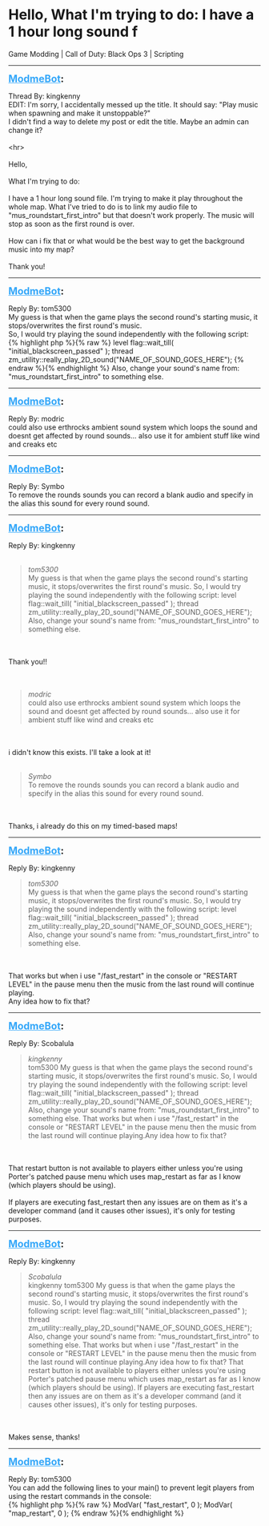 # Hello,  What I'm trying to do:  I have a 1 hour long sound f
Game Modding | Call of Duty: Black Ops 3 | Scripting

---
<strong style="font-size: 1.4em;"><span style="text-decoration: underline;text-decoration-color: #34a7f9;"><span style="color:#34a7f9;">ModmeBot</span></span>:</strong>

<p>Thread By: kingkenny<br />EDIT: I&#39;m sorry, I accidentally messed up the title. It should say: &quot;Play music when spawning and make it unstoppable?&quot;<br />I didn&#39;t find a way to delete my post or edit the title. Maybe an admin can change it?<br /> <br />&lt;hr&gt;<br /><br />Hello,<br /><br />What I&#39;m trying to do:<br /><br />I have a 1 hour long sound file. I&#39;m trying to make it play throughout the whole map. What I&#39;ve tried to do is to link my audio file to &quot;mus_roundstart_first_intro&quot; but that doesn&#39;t work properly. The music will stop as soon as the first round is over. <br /><br />How can i fix that or what would be the best way to get the background music into my map?<br /><br />Thank you!</p>

---
<strong style="font-size: 1.4em;"><span style="text-decoration: underline;text-decoration-color: #34a7f9;"><span style="color:#34a7f9;">ModmeBot</span></span>:</strong>

<p>Reply By: tom5300<br />My guess is that when the game plays the second round&#39;s starting music, it stops/overwrites the first round&#39;s music.<br />So, I would try playing the sound independently with the following script:<br />{% highlight php %}{% raw %}
level flag::wait_till( "initial_blackscreen_passed" );
thread zm_utility::really_play_2D_sound("NAME_OF_SOUND_GOES_HERE");
{% endraw %}{% endhighlight %}
Also, change your sound&#39;s name from: &quot;mus_roundstart_first_intro&quot; to something else.</p>

---
<strong style="font-size: 1.4em;"><span style="text-decoration: underline;text-decoration-color: #34a7f9;"><span style="color:#34a7f9;">ModmeBot</span></span>:</strong>

<p>Reply By: modric<br />could also use erthrocks ambient sound system which loops the sound and doesnt get affected by round sounds... also use it for ambient stuff like wind and creaks etc</p>

---
<strong style="font-size: 1.4em;"><span style="text-decoration: underline;text-decoration-color: #34a7f9;"><span style="color:#34a7f9;">ModmeBot</span></span>:</strong>

<p>Reply By: Symbo<br />To remove the rounds sounds you can record a blank audio and specify in the alias this sound for every round sound.</p>

---
<strong style="font-size: 1.4em;"><span style="text-decoration: underline;text-decoration-color: #34a7f9;"><span style="color:#34a7f9;">ModmeBot</span></span>:</strong>

<p>Reply By: kingkenny<br /> <br /><blockquote><em>tom5300</em><br />My guess is that when the game plays the second round&#39;s starting music, it stops/overwrites the first round&#39;s music. So, I would try playing the sound independently with the following script: level flag::wait_till( &quot;initial_blackscreen_passed&quot; ); thread zm_utility::really_play_2D_sound(&quot;NAME_OF_SOUND_GOES_HERE&quot;); Also, change your sound&#39;s name from: &quot;mus_roundstart_first_intro&quot; to something else.</blockquote><br /> <br />Thank you!! <br /><br /><br /><blockquote><em>modric</em><br />could also use erthrocks ambient sound system which loops the sound and doesnt get affected by round sounds... also use it for ambient stuff like wind and creaks etc</blockquote><br /> <br />i didn&#39;t know this exists. I&#39;ll take a look at it!<br /> <br /><blockquote><em>Symbo</em><br />To remove the rounds sounds you can record a blank audio and specify in the alias this sound for every round sound.</blockquote><br /> <br />Thanks, i already do this on my timed-based maps!</p>

---
<strong style="font-size: 1.4em;"><span style="text-decoration: underline;text-decoration-color: #34a7f9;"><span style="color:#34a7f9;">ModmeBot</span></span>:</strong>

<p>Reply By: kingkenny<br /><blockquote><em>tom5300</em><br />My guess is that when the game plays the second round&#39;s starting music, it stops/overwrites the first round&#39;s music. So, I would try playing the sound independently with the following script: level flag::wait_till( &quot;initial_blackscreen_passed&quot; ); thread zm_utility::really_play_2D_sound(&quot;NAME_OF_SOUND_GOES_HERE&quot;); Also, change your sound&#39;s name from: &quot;mus_roundstart_first_intro&quot; to something else.</blockquote><br /> <br />That works but when i use &quot;/fast_restart&quot; in the console or &quot;RESTART LEVEL&quot; in the pause menu then the music from the last round will continue playing.<br />Any idea how to fix that?</p>

---
<strong style="font-size: 1.4em;"><span style="text-decoration: underline;text-decoration-color: #34a7f9;"><span style="color:#34a7f9;">ModmeBot</span></span>:</strong>

<p>Reply By: Scobalula<br /><blockquote><em>kingkenny</em><br />tom5300 My guess is that when the game plays the second round&#39;s starting music, it stops/overwrites the first round&#39;s music. So, I would try playing the sound independently with the following script: level flag::wait_till( &quot;initial_blackscreen_passed&quot; ); thread zm_utility::really_play_2D_sound(&quot;NAME_OF_SOUND_GOES_HERE&quot;); Also, change your sound&#39;s name from: &quot;mus_roundstart_first_intro&quot; to something else.  That works but when i use &quot;/fast_restart&quot; in the console or &quot;RESTART LEVEL&quot; in the pause menu then the music from the last round will continue playing.Any idea how to fix that?</blockquote><br /> <br />That restart button is not available to players either unless you&#39;re using Porter&#39;s patched pause menu which uses map_restart as far as I know (which players should be using).<br /> <br />If players are executing fast_restart then any issues are on them as it&#39;s a developer command (and it causes other issues), it&#39;s only for testing purposes.</p>

---
<strong style="font-size: 1.4em;"><span style="text-decoration: underline;text-decoration-color: #34a7f9;"><span style="color:#34a7f9;">ModmeBot</span></span>:</strong>

<p>Reply By: kingkenny<br /><blockquote><em>Scobalula</em><br />kingkenny tom5300 My guess is that when the game plays the second round&#39;s starting music, it stops/overwrites the first round&#39;s music. So, I would try playing the sound independently with the following script: level flag::wait_till( &quot;initial_blackscreen_passed&quot; ); thread zm_utility::really_play_2D_sound(&quot;NAME_OF_SOUND_GOES_HERE&quot;); Also, change your sound&#39;s name from: &quot;mus_roundstart_first_intro&quot; to something else.  That works but when i use &quot;/fast_restart&quot; in the console or &quot;RESTART LEVEL&quot; in the pause menu then the music from the last round will continue playing.Any idea how to fix that?   That restart button is not available to players either unless you&#39;re using Porter&#39;s patched pause menu which uses map_restart as far as I know (which players should be using).   If players are executing fast_restart then any issues are on them as it&#39;s a developer command (and it causes other issues), it&#39;s only for testing purposes.</blockquote><br /> <br />Makes sense, thanks!</p>

---
<strong style="font-size: 1.4em;"><span style="text-decoration: underline;text-decoration-color: #34a7f9;"><span style="color:#34a7f9;">ModmeBot</span></span>:</strong>

<p>Reply By: tom5300<br />You can add the following lines to your main() to prevent legit players from using the restart commands in the console:<br />{% highlight php %}{% raw %}
ModVar( "fast_restart", 0 );
ModVar( "map_restart", 0 );
{% endraw %}{% endhighlight %}
</p>
